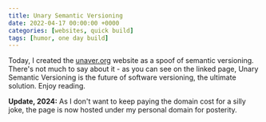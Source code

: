 ```yaml
---
title: Unary Semantic Versioning
date: 2022-04-17 00:00:00 +0000
categories: [websites, quick build]
tags: [humor, one day build]
---
```


Today, I created the [unaver.org](https://kjeld-schmidt.com/unaver.org/) website as a spoof of
semantic versioning. There's not much to say about it - as you can see on the
linked page, Unary Semantic Versioning is the future of software versioning,
the ultimate solution. Enjoy reading.


**Update, 2024:** As I don't want to keep paying the domain cost for a silly joke, the page is now hosted under my personal domain for posterity.